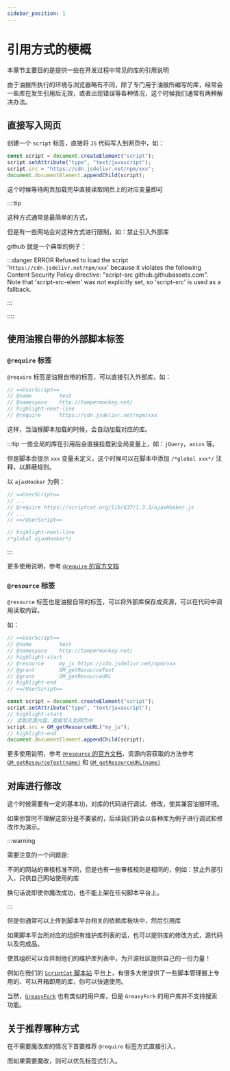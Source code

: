 ```yaml
---
sidebar_position: 1
---
```


# 引用方式的梗概

本章节主要目的是提供一些在开发过程中常见的库的引用说明

由于油猴所执行的环境与浏览器略有不同，除了专门用于油猴所编写的库，经常会一些库在发生引用后无效，或者出现错误等各种情况，这个时候我们通常有两种解决办法。

## 直接写入网页

创建一个 `script` 标签，直接将 `JS` 代码写入到网页中，如：

```js
const script = document.createElement("script");
script.setAttribute("type", "text/javascript");
script.src = "https://cdn.jsdelivr.net/npm/xxx";
document.documentElement.appendChild(script);
```

这个时候等待网页加载完毕直接读取网页上的对应变量即可

::::tip

这种方式通常是最简单的方式，

但是有一些网站会对这种方式进行限制，如：禁止引入外部库

github 就是一个典型的例子：

:::danger ERROR
Refused to load the script '`https://cdn.jsdelivr.net/npm/xxx`' because it violates the following Content Security Policy directive: "script-src github.githubassets.com". Note that 'script-src-elem' was not explicitly set, so 'script-src' is used as a fallback.

:::

::::

## 使用油猴自带的外部脚本标签

### `@require` 标签

`@require` 标签是油猴自带的标签，可以直接引入外部库，如：

```js
// ==UserScript==
// @name         test
// @namespace    http://tampermonkey.net/
// highlight-next-line
// @require      https://cdn.jsdelivr.net/npm/xxx
```

这样，当油猴脚本加载的时候，会自动加载对应的库。

:::tip
一些全局的库在引用后会直接挂载到全局变量上，如：`jQuery`，`axios` 等。

但是脚本会提示 `xxx` 变量未定义，这个时候可以在脚本中添加 `/*global xxx*/` 注释，以屏蔽规则。

以 `ajaxHooker` 为例：

```js
// ==UserScript==
// ...
// @require https://scriptcat.org/lib/637/1.3.3/ajaxHooker.js
// ...
// ==/UserScript==

// highlight-next-line
/*global ajaxHooker*/
```
:::

更多使用说明，参考 [`@require` 的官方文档](https://www.tampermonkey.net/documentation.php?ext=dhdg&version=5.0.1#meta:require)

### `@resource` 标签

`@resource` 标签也是油猴自带的标签，可以将外部库保存成资源，可以在代码中调用读取内容。

如：

```js
// ==UserScript==
// @name         test
// @namespace    http://tampermonkey.net/
// highlight-start
// @resource     my_js https://cdn.jsdelivr.net/npm/xxx
// @grant        GM_getResourceText
// @grant        GM_getResourceURL
// highlight-end
// ==/UserScript==

const script = document.createElement("script");
script.setAttribute("type", "text/javascript");
// highlight-start
// 读取资源内容，直接写入到网页中
script.src = GM_getResourceURL("my_js");
// highlight-end
document.documentElement.appendChild(script);
```

更多使用说明，参考 [`@resource` 的官方文档](https://www.tampermonkey.net/documentation.php?ext=dhdg&version=5.0.1#meta:resource)，资源内容获取的方法参考 [`GM_getResourceText(name)`](https://www.tampermonkey.net/documentation.php?ext=dhdg&version=5.0.1#api:GM_getResourceText) 和 [`GM_getResourceURL(name)`](https://www.tampermonkey.net/documentation.php?ext=dhdg&version=5.0.1#api:GM_getResourceURL)

## 对库进行修改

这个时候需要有一定的基本功，对库的代码进行调试、修改，使其兼容油猴环境。

如果你暂时不理解这部分是不要紧的，后续我们将会以各种库为例子进行调试和修改作为演示。

:::warning

需要注意的一个问题是:

不同的网站的审核标准不同，但是也有一些审核规则是相同的，例如：禁止外部引入，只供自己网站使用的库

换句话说即使你魔改成功，也不能上架在任何脚本平台上。

:::

但是你通常可以上传到脚本平台相关的依赖库板块中，然后引用库

如果脚本平台所对应的组织有维护库列表的话，也可以提供库的修改方式，源代码以及完成品。

使其组织可以合并到他们的维护库列表中，为开源社区提供自己的一份力量！

例如在我们的 [`ScriptCat` 脚本站](https://scriptcat.org/zh-CN/search?script_type=2&sort=score) 平台上，有很多大佬提供了一些脚本管理器上专用的、可以开箱即用的库，你可以快速使用。

当然，[`GreasyFork`](https://greasyfork.org/zh-CN/scripts/libraries) 也有类似的用户库<span class="hide"><span>，但是 `GreasyFork` 的用户库并不支持搜索功能。</span></span>

## 关于推荐哪种方式

在不需要魔改库的情况下首要推荐 `@require` 标签方式直接引入，

而如果需要魔改，则可以优先标签式引入。
